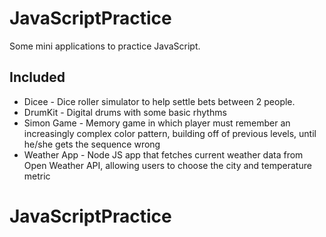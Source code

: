 # JavaScriptPractice
Some mini applications to practice JavaScript.

## Included
* Dicee - Dice roller simulator to help settle bets between 2 people.
* DrumKit - Digital drums with some basic rhythms
* Simon Game - Memory game in which player must remember an increasingly complex color pattern, building off of previous levels, until he/she gets the sequence wrong
* Weather App - Node JS app that fetches current weather data from Open Weather API, allowing users to choose the city and temperature metric
# JavaScriptPractice
